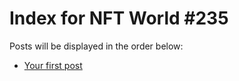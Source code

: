 # Index for NFT World #235
Posts will be displayed in the order below:

- [Your first post](./001-first.md)

